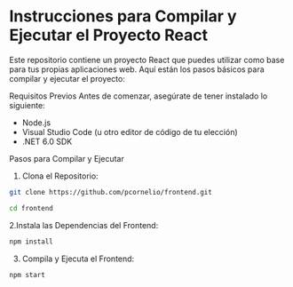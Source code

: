 # Instrucciones para Compilar y Ejecutar el Proyecto React

Este repositorio contiene un proyecto React que puedes utilizar como base para tus propias aplicaciones web. Aquí están los pasos básicos para compilar y ejecutar el proyecto:

Requisitos Previos
Antes de comenzar, asegúrate de tener instalado lo siguiente:
 - Node.js
 - Visual Studio Code (u otro editor de código de tu elección)
 - .NET 6.0 SDK


Pasos para Compilar y Ejecutar

1. Clona el Repositorio:
```bash
git clone https://github.com/pcornelio/frontend.git

cd frontend
```
2.Instala las Dependencias del Frontend:
```bash
npm install
```
3. Compila y Ejecuta el Frontend:
```bash
npm start
```
